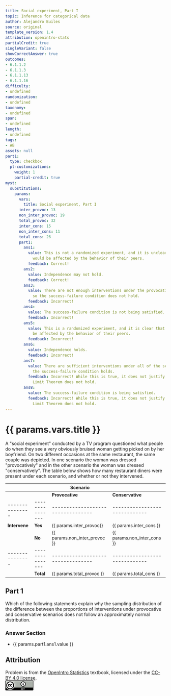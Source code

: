```yaml
---
title: Social experiment, Part I
topic: Inference for categorical data
author: Alejandro Builes
source: original
template_version: 1.4
attribution: openintro-stats
partialCredit: true
singleVariant: false
showCorrectAnswer: true
outcomes:
- 6.1.1.2
- 6.1.1.3
- 6.1.1.13
- 6.1.1.16
difficulty:
- undefined
randomization:
- undefined
taxonomy:
- undefined
span:
- undefined
length:
- undefined
tags:
- AB
assets: null
part1:
  type: checkbox
  pl-customizations:
    weight: 1
    partial-credit: true
myst:
  substitutions:
    params:
      vars:
        title: Social experiment, Part I
      inter_provoc: 13
      non_inter_provoc: 19
      total_provoc: 32
      inter_cons: 15
      non_inter_cons: 11
      total_cons: 26
      part1:
        ans1:
          value: This is not a randomized experiment, and it is unclear whether people
            would be affected by the behavior of their peers.
          feedback: Correct!
        ans2:
          value: Independence may not hold.
          feedback: Correct!
        ans3:
          value: There are not enough interventions under the provocative scenario,
            so the success-failure condition does not hold.
          feedback: Incorrect!
        ans4:
          value: The success-failure condition is not being satisfied.
          feedback: Incorrect!
        ans5:
          value: This is a randomized experiment, and it is clear that people would
            be affected by the behavior of their peers.
          feedback: Incorrect!
        ans6:
          value: Independence holds.
          feedback: Incorrect!
        ans7:
          value: There are sufficient interventions under all of the scenarios, so
            the success-failure condition holds.
          feedback: Incorrect! While this is true, it does not justify why the Central
            Limit Theorem does not hold.
        ans8:
          value: The success-failure condition is being satisfied.
          feedback: Incorrect! While this is true, it does not justify why the Central
            Limit Theorem does not hold.
---
```

# {{ params.vars.title }}
A "social experiment" conducted by a TV program questioned what people do when they see a very obviously bruised woman getting picked on by her boyfriend. On two different occasions at the same restaurant, the same couple was depicted. In one scenario the woman was dressed "provocatively" and in the other scenario the woman was dressed "conservatively". The table below shows how many restaurant diners were present under each scenario, and whether or not they intervened.

|               |               | **Scenario**                    |                             |
|---------------|---------------|---------------------------------|-----------------------------|
|               |               | **Provocative**                 | **Conservative**            |
|---------------|---------------|---------------------------------|-----------------------------|
| **Intervene** | **Yes**       | {{ params.inter_provoc}}        | {{ params.inter_cons }}     |
|               | **No**        | {{ params.non_inter_provoc }}   | {{ params.non_inter_cons }} |
|---------------|---------------|---------------------------------|-----------------------------|
|               | **Total**     | {{ params.total_provoc }}       | {{ params.total_cons }}     |

## Part 1

Which of the following statements explain why the sampling distribution of the difference between the proportions of interventions under provocative and conservative scenarios does not follow an approximately normal distribution.

### Answer Section

- {{ params.part1.ans1.value }}

## Attribution

Problem is from the [OpenIntro Statistics](https://openintro.org/book/os/) textbook, licensed under the [CC-BY 4.0 license](https://creativecommons.org/licenses/by/4.0/).<br>![Image representing the Creative Commons 4.0 BY license.](https://raw.githubusercontent.com/firasm/bits/master/by.png)